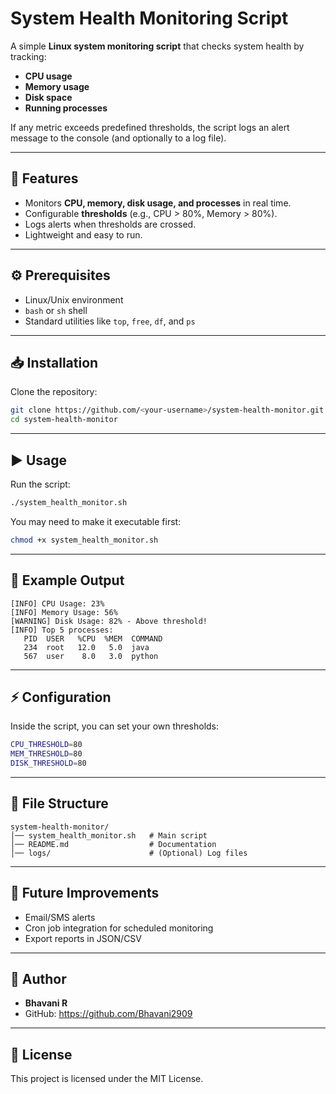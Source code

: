 # System Health Monitoring Script

A simple **Linux system monitoring script** that checks system health by tracking:

- **CPU usage**
- **Memory usage**
- **Disk space**
- **Running processes**

If any metric exceeds predefined thresholds, the script logs an alert message to the console (and optionally to a log file).

---

## 🚀 Features
- Monitors **CPU, memory, disk usage, and processes** in real time.
- Configurable **thresholds** (e.g., CPU > 80%, Memory > 80%).
- Logs alerts when thresholds are crossed.
- Lightweight and easy to run.

---

## ⚙️ Prerequisites
- Linux/Unix environment
- `bash` or `sh` shell
- Standard utilities like `top`, `free`, `df`, and `ps`

---

## 📥 Installation
Clone the repository:
```bash
git clone https://github.com/<your-username>/system-health-monitor.git
cd system-health-monitor
```

---

## ▶️ Usage
Run the script:
```bash
./system_health_monitor.sh
```

You may need to make it executable first:
```bash
chmod +x system_health_monitor.sh
```

---

## 📝 Example Output
```
[INFO] CPU Usage: 23%
[INFO] Memory Usage: 56%
[WARNING] Disk Usage: 82% - Above threshold!
[INFO] Top 5 processes:
   PID  USER   %CPU  %MEM  COMMAND
   234  root   12.0   5.0  java
   567  user    8.0   3.0  python
```

---

## ⚡ Configuration
Inside the script, you can set your own thresholds:
```bash
CPU_THRESHOLD=80
MEM_THRESHOLD=80
DISK_THRESHOLD=80
```

---

## 📂 File Structure
```
system-health-monitor/
│── system_health_monitor.sh   # Main script
│── README.md                  # Documentation
│── logs/                      # (Optional) Log files
```

---

## 📌 Future Improvements
- Email/SMS alerts
- Cron job integration for scheduled monitoring
- Export reports in JSON/CSV

---

## 👤 Author
- **Bhavani R**  
- GitHub: https://github.com/Bhavani2909

---

## 📜 License
This project is licensed under the MIT License.

